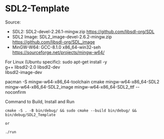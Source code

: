 # SDL2-Template

Source:
* SDL2: SDL2-devel-2.26.1-mingw.zip https://github.com/libsdl-org/SDL
* SDL2 Image: SDL2_image-devel-2.6.2-mingw.zip https://github.com/libsdl-org/SDL_image
* MinGW-W64: GCC-8.1.0 x86_64-win32-seh https://sourceforge.net/projects/mingw-w64/

For Linux (Ubuntu specific):
sudo apt-get install -y \
    g++ libsdl2-2.0 libsdl2-dev \
    libsdl2-image-dev

pacman -S mingw-w64-x86_64-toolchain cmake mingw-w64-x86_64-SDL2 mingw-w64-x86_64-SDL2_image mingw-w64-x86_64-SDL2_ttf --noconfirm

Command to Build, Install and Run
```shell
cmake -S . -B bin/debug/ && sudo cmake --build bin/debug/ && bin/debug/SDL2_Template

or

./run
```
